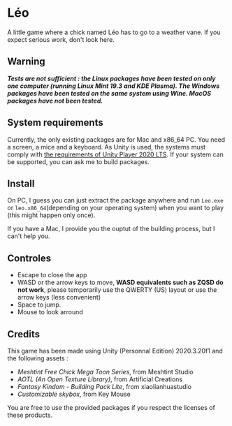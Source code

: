# Léo

A little game where a chick named Léo has to go to a weather vane. If you expect serious work, don't look here.

## Warning

***Tests are not sufficient : the Linux packages have been tested on only one computer (running Linux Mint 19.3 and KDE Plasma). The Windows packages have been tested on the same system using Wine. MacOS packages have not been tested.***

## System requirements

Currently, the only existing packages are for Mac and x86_64 PC. You need a screen, a mice and a keyboard. As Unity is used, the systems must comply with [the requirements of Unity Player 2020 LTS](https://docs.unity3d.com/Manual/system-requirements.html#desktop). If your system can be supported, you can ask me to build packages.

## Install

On PC, I guess you can just extract the package anywhere and run ```Leo.exe```
or ```leo.x86_64```(depending on your operating system) when you want to play (this might happen only once).

If you have a Mac, I provide you the ouptut of the building process, but I can't help you.

## Controles

- Escape to close the app
- WASD or the arrow keys to move, **WASD equivalents such as ZQSD do not work**, please temporarily use the QWERTY (US) layout or use the arrow keys (less convenient)
- Space to jump.
- Mouse to look arround

## Credits

This game has been made using Unity (Personnal Edition) 2020.3.20f1 and the following assets :

- *Meshtint Free Chick Mega Toon Series*, from Meshtint Studio
- *AOTL (An Open Texture Library)*, from Artificial Creations
- *Fantasy Kindom - Building Pack Lite*, from xiaolianhuastudio
- *Customizable skybox*, from Key Mouse

You are free to use the provided packages if you respect the licenses of these products.
